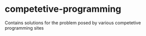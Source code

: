 competetive-programming
=======================

Contains solutions for the problem posed by various competetive programming sites
